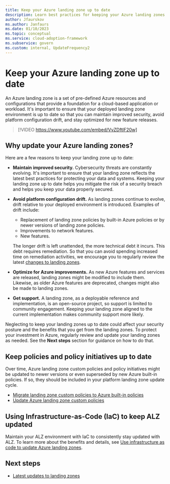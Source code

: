 ```yaml
---
title: Keep your Azure landing zone up to date
description: Learn best practices for keeping your Azure landing zones up to date.
author: Jfaurskov
ms.author: Janfaurs
ms.date: 01/10/2023
ms.topic: conceptual
ms.service: cloud-adoption-framework
ms.subservice: govern
ms.custom: internal, UpdateFrequency2
---
```


# Keep your Azure landing zone up to date

An Azure landing zone is a set of pre-defined Azure resources and configurations that provide a foundation for a cloud-based application or workload. It's important to ensure that your deployed landing zone environment is up to date so that you can maintain improved security, avoid platform configuration drift, and stay optimized for new feature releases.

> [!VIDEO https://www.youtube.com/embed/VvZDftlF20w]

## Why update your Azure landing zones?

Here are a few reasons to keep your landing zone up to date:

- **Maintain improved security.** Cybersecurity threats are constantly evolving. It's important to ensure that your landing zone reflects the latest best practices for protecting your data and systems. Keeping your landing zone up to date helps you mitigate the risk of a security breach and helps you keep your data properly secured.
- **Avoid platform configuration drift.** As landing zones continue to evolve, drift relative to your deployed environment is introduced. Examples of drift include:
    - Replacement of landing zone policies by built-in Azure policies or by newer versions of landing zone policies.
    - Improvements to network features.
    - New features.
    
    The longer drift is left unattended, the more technical debt it incurs. This debt requires remediation. So that you can avoid spending increased time on remediation activities, we encourage you to regularly review the latest [changes to landing zones](https://github.com/Azure/Enterprise-Scale/wiki/Whats-new).
- **Optimize for Azure improvements.** As new Azure features and services are released, landing zones might be modified to include them. Likewise, as older Azure features are deprecated, changes might also be made to landing zones.
- **Get support.** A landing zone, as a deployable reference and implementation, is an open-source project, so support is limited to community engagement. Keeping your landing zone aligned to the current implementation makes community support more likely.

Neglecting to keep your landing zones up to date could affect your security posture and the benefits that you get from the landing zones. To protect your investment in Azure, regularly review and update your landing zones as needed. See the **Next steps** section for guidance on how to do that.

## Keep policies and policy initiatives up to date

Over time, Azure landing zone custom policies and policy initiatives might be updated to newer versions or even superseded by new Azure built-in policies. If so, they should be included in your platform landing zone update cycle.

- [Migrate landing zone custom policies to Azure built-in policies](./migrate-azure-landing-zone-policies.md)
- [Update Azure landing zone custom policies](../guides/standard/update-custom-policies.md)

## Using Infrastructure-as-Code (IaC) to keep ALZ updated

Maintain your ALZ environment with IaC to consistently stay updated with ALZ. To learn more about the benefits and details, see [Use infrastructure as code to update Azure landing zones](../../manage/infrastructure-as-code-updates.md).

## Next steps

- [Latest updates to landing zones](https://github.com/Azure/Enterprise-Scale/wiki/Whats-new)
